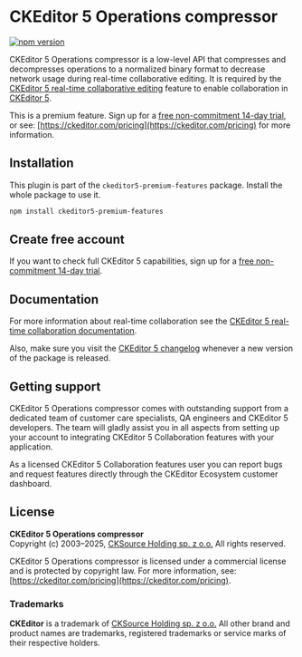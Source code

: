 CKEditor&nbsp;5 Operations compressor
=====================================

[![npm version](https://badge.fury.io/js/%40ckeditor%2Fckeditor5-operations-compressor.svg)](https://www.npmjs.com/package/@ckeditor/ckeditor5-operations-compressor)

CKEditor&nbsp;5 Operations compressor is a low-level API that compresses and decompresses operations to a normalized binary format to decrease network usage during real-time collaborative editing. It is required by the [CKEditor&nbsp;5 real-time collaborative editing](https://ckeditor.com/collaboration/real-time/) feature to enable collaboration in [CKEditor&nbsp;5](https://ckeditor.com/ckeditor-5/).

This is a premium feature. Sign up for a [free non-commitment 14-day trial](https://portal.ckeditor.com/checkout?plan=free), or see: [https://ckeditor.com/pricing](https://ckeditor.com/pricing) for more information.

## Installation

This plugin is part of the `ckeditor5-premium-features` package. Install the whole package to use it.

```bash
npm install ckeditor5-premium-features
```

## Create free account

If you want to check full CKEditor&nbsp;5 capabilities, sign up for a [free non-commitment 14-day trial](https://portal.ckeditor.com/checkout?plan=free).

## Documentation

For more information about real-time collaboration see the [CKEditor&nbsp;5 real-time collaboration documentation](https://ckeditor.com/docs/ckeditor5/latest/features/collaboration/real-time-collaboration/real-time-collaboration.html).

Also, make sure you visit the [CKEditor&nbsp;5 changelog](https://github.com/ckeditor/ckeditor5/blob/master/CHANGELOG.md) whenever a new version of the package is released.

## Getting support

CKEditor&nbsp;5 Operations compressor comes with outstanding support from a dedicated team of customer care specialists, QA engineers and CKEditor&nbsp;5 developers. The team will gladly assist you in all aspects from setting up your account to integrating CKEditor&nbsp;5 Collaboration features with your application.

As a licensed CKEditor&nbsp;5 Collaboration features user you can report bugs and request features directly through the CKEditor Ecosystem customer dashboard.

## License

**CKEditor&nbsp;5 Operations compressor**<br>
Copyright (c) 2003–2025, [CKSource Holding sp. z o.o.](https://cksource.com) All rights reserved.

CKEditor&nbsp;5 Operations compressor is licensed under a commercial license and is protected by copyright law. For more information, see: [https://ckeditor.com/pricing](https://ckeditor.com/pricing).

### Trademarks

**CKEditor** is a trademark of [CKSource Holding sp. z o.o.](https://cksource.com) All other brand and product names are trademarks, registered trademarks or service marks of their respective holders.
